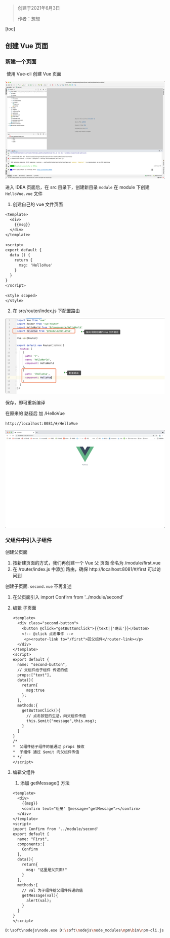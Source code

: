 > 创建于2021年6月3日
>
> 作者：想想

[toc]

## 创建 Vue 页面

### 新建一个页面

​		使用 Vue-cli 创建 Vue 页面

![image-20210603150048156](images/image-20210603150048156.png)

进入 IDEA 页面后，在 src 目录下，创建新目录 `module` 在 module 下创建 `HelloVue.vue` 文件

1. 创建自己的 vue 文件页面

```vue
<template>
  <div>
    {{msg}}
  </div>
</template>

<script>
export default {
  data () {
    return {
      msg: 'HelloVue'
    }
  }
}
</script>

<style scoped>
</style>
```

2. 在 src/router/index.js 下配置路由

<img src="images/image-20210603151014039.png" alt="image-20210603151014039" style="zoom:67%;" />

保存，即可重新编译

在原来的 路径后 加 /HelloVue

```http
http://localhost:8081/#/HelloVue
```

![image-20210603151057565](images/image-20210603151057565.png)



### 父组件中引入子组件

创建父页面

1. 按新建页面的方式，我们再创建一个 Vue 父 页面 命名为 /module/first.vue
2. 在 /router/index.js 中添加 路由，确保 http://localhost:8081/#/first 可以访问到

创建子页面. `second.vue` 不再复述



1. 在父页面引入 import Confirm from '../module/second'

2. 编辑 子页面

   ```vue
   <template>
     <div class="second-button">
       <button @click="getButtonClick">{{text||'确认'}}</button>
       <!-- @click 点击事件 -->
   		<p><router-link to="/first">回父组件</router-link></p>
     </div>
   </template>
   <script>
   export default {
     name: "second-button",
     // 父组件给子组件 传递的值
     props:["text"],
     data(){
       return{
         msg:true
       };
     },
     methods:{
       getButtonClick(){
         // 点击按钮的生活，向父组件传值
         this.$emit("message",this.msg);
       }
     }
   }
   /*
   *  父组件给子组件的值通过 props 接收
   *  子组件 通过 $emit 向父组件传值
   * */
   </script>
   ```

3. 编辑父组件

   1. 添加 getMessage() 方法

   ```vue
   <template>
     <div>
       {{msg}}
       <confirm text="组册" @message="getMessage"></confirm>
     </div>
   </template>
   <script>
   import Confirm from '../module/second'
   export default {
     name: "First",
     components:{
       Confirm
     },
     data(){
       return{
         msg: "这里是父页面!"
       }
     },
     methods:{
       // val 为子组件给父组件传递的值
       getMessage(val){
         alert(val);
       }
     }
   }
   </script>
   ```

   

```sh
D:\soft\nodejs\node.exe D:\soft\nodejs\node_modules\npm\bin\npm-cli.js install --scripts-prepend-node-path=auto
```

